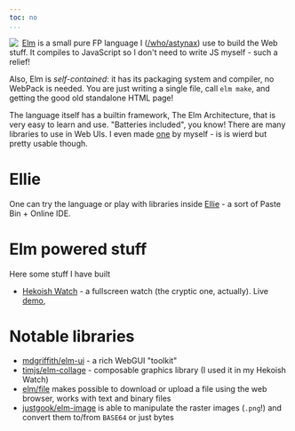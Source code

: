 ```yaml
---
toc: no
...
```


<img src="https://avatars3.githubusercontent.com/u/20698192?s=64&v=4" style="float: left; margin-right: 0.5em;">

[Elm](https://elm-lang.org/) is a small pure FP language I ([/who/astynax]()) use to build the Web stuff. It compiles to JavaScript so I don't need to write JS myself - such a relief!

Also, Elm is *self-contained*: it has its packaging system and compiler, no WebPack is needed. You are just writing a single file, call `elm make`, and getting the good old standalone HTML page!

The language itself has a builtin framework, The Elm Architecture, that is very easy to learn and use. "Batteries included", you know! There are many libraries to use in Web UIs. I even made [one](https://github.com/astynax/tea-combine/) by myself - is is wierd but pretty usable though.

# Ellie

One can try the language or play with libraries inside [Ellie](https://ellie-app.com) - a sort of Paste Bin + Online IDE.

# Elm powered stuff

Here some stuff I have built

- [Hekoish Watch](https://github.com/astynax/elm-hekoish-watch/) - a fullscreen watch (the cryptic one, actually). Live [demo](https://astynax.me/elm-hekoish-watch/),

# Notable libraries

- [mdgriffith/elm-ui](https://package.elm-lang.org/packages/mdgriffith/elm-ui/latest/) - a rich WebGUI "toolkit"
- [timjs/elm-collage](https://package.elm-lang.org/packages/timjs/elm-collage/latest/) - composable graphics library (I used it in my Hekoish Watch)
- [elm/file](https://package.elm-lang.org/packages/elm/file/latest/) makes possible to download or upload a file using the web browser, works with text and binary files
- [justgook/elm-image](https://package.elm-lang.org/packages/justgook/elm-image/latest/) is able to manipulate the raster images (`.png`!) and convert them to/from `BASE64` or just bytes